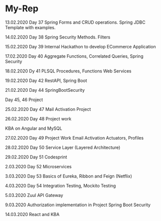 # My-Rep
13.02.2020
Day 37
Spring Forms and CRUD operations.
Spring JDBC Template with examples.

14.02.2020
Day 38
Spring Security Methods.
Filters


15.02.2020
Day 39
Internal Hackathon to develop ECommerce Application

17.02.2020
Day 40
Aggregate Functions, Correlated Queries, Spring Security

18.02.2020
Dy 41
PLSQL Procedures, Functions
Web Services

19.02.2020
Day 42
RestAPI, Spring Boot

21.02.2020
Day 44
SpringBootSecurity

Day 45, 46
Project 

25.02.2020
Day 47
Mail Activation
Project

26.02.2020
Day 48
Project work

KBA on Angular and MySQL

27.02.2020
Day 49
Project Work
Email Activation
Actuators, Profiles

28.02.2020
Day 50
Service Layer (Layered Architecture)

29.02.2020
Day 51
Codesprint

2.03.2020
Day 52
Microservices

3.03.2020
Day 53
Basics of Eureka, Ribbon and Feign (Netflix)

4.03.2020
Day 54
Integration Testing, Mockito Testing

5.03.2020
Zuul API Gateway

9.03.2020
Authorization implementation in Project
Spring Boot Security

14.03.2020
React and KBA




